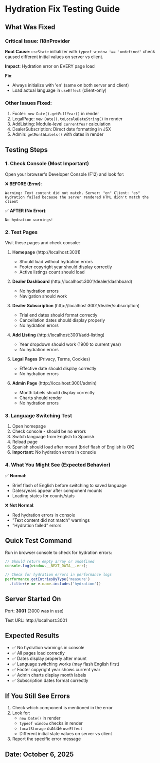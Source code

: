 # Hydration Fix Testing Guide

## What Was Fixed

### Critical Issue: I18nProvider
**Root Cause**: `useState` initializer with `typeof window !== 'undefined'` check caused different initial values on server vs client.

**Impact**: Hydration error on EVERY page load

**Fix**: 
- Always initialize with 'en' (same on both server and client)
- Load actual language in `useEffect` (client-only)

### Other Issues Fixed:
1. Footer: `new Date().getFullYear()` in render
2. LegalPage: `new Date().toLocaleDateString()` in render
3. AddListing: Module-level `currentYear` calculation
4. DealerSubscription: Direct date formatting in JSX
5. Admin: `getMonthLabels()` with dates in render

## Testing Steps

### 1. Check Console (Most Important)
Open your browser's Developer Console (F12) and look for:

❌ **BEFORE (Error)**:
```
Warning: Text content did not match. Server: "en" Client: "es"
Hydration failed because the server rendered HTML didn't match the client
```

✅ **AFTER (No Error)**:
```
No hydration warnings!
```

### 2. Test Pages
Visit these pages and check console:

1. **Homepage** (http://localhost:3001)
   - Should load without hydration errors
   - Footer copyright year should display correctly
   - Active listings count should load

2. **Dealer Dashboard** (http://localhost:3001/dealer/dashboard)
   - No hydration errors
   - Navigation should work

3. **Dealer Subscription** (http://localhost:3001/dealer/subscription)
   - Trial end dates should format correctly
   - Cancellation dates should display properly
   - No hydration errors

4. **Add Listing** (http://localhost:3001/add-listing)
   - Year dropdown should work (1900 to current year)
   - No hydration errors

5. **Legal Pages** (Privacy, Terms, Cookies)
   - Effective date should display correctly
   - No hydration errors

6. **Admin Page** (http://localhost:3001/admin)
   - Month labels should display correctly
   - Charts should render
   - No hydration errors

### 3. Language Switching Test
1. Open homepage
2. Check console - should be no errors
3. Switch language from English to Spanish
4. Reload page
5. Spanish should load after mount (brief flash of English is OK)
6. **Important**: No hydration errors in console

### 4. What You Might See (Expected Behavior)

✅ **Normal**:
- Brief flash of English before switching to saved language
- Dates/years appear after component mounts
- Loading states for counts/stats

❌ **Not Normal**:
- Red hydration errors in console
- "Text content did not match" warnings
- "Hydration failed" errors

## Quick Test Command

Run in browser console to check for hydration errors:
```javascript
// Should return empty array or undefined
console.log(window.__NEXT_DATA__.err);

// Check for hydration errors in performance logs
performance.getEntriesByType('measure')
  .filter(e => e.name.includes('hydration'))
```

## Server Started On
Port: **3001** (3000 was in use)

Test URL: http://localhost:3001

## Expected Results
- ✅ No hydration warnings in console
- ✅ All pages load correctly
- ✅ Dates display properly after mount
- ✅ Language switching works (may flash English first)
- ✅ Footer copyright year shows current year
- ✅ Admin charts display month labels
- ✅ Subscription dates format correctly

## If You Still See Errors
1. Check which component is mentioned in the error
2. Look for:
   - `new Date()` in render
   - `typeof window` checks in render
   - `localStorage` outside `useEffect`
   - Different initial state values on server vs client
3. Report the specific error message

## Date: October 6, 2025
